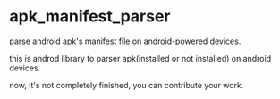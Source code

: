 # apk_manifest_parser
parse android apk's manifest file on android-powered devices.

this is androd library to parser apk(installed or not installed) on android devices.

now, it's not completely finished, you can contribute your work.
